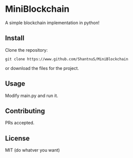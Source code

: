 # MiniBlockchain

A simple blockchain implementation in python!

## Install

Clone the repository:
```
git clone https://www.github.com/ShantnuS/MiniBlockchain
```
or download the files for the project. 

## Usage

Modify main.py and run it. 

## Contributing

PRs accepted.

## License

MIT
(do whatver you want) 